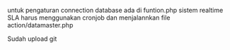 untuk pengaturan connection database ada di funtion.php
sistem realtime SLA harus menggunakan cronjob dan menjalannkan file action/datamaster.php


Sudah upload git 
